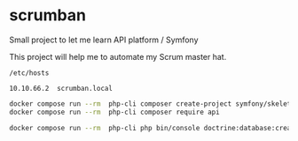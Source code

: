 # scrumban

Small project to let me learn API platform / Symfony 

This project will help me to automate my Scrum master hat.

`/etc/hosts`
```
10.10.66.2	scrumban.local
```

```bash
docker compose run --rm  php-cli composer create-project symfony/skeleton:"6.2.*" scrumban
docker compose run --rm  php-cli composer require api

docker compose run --rm  php-cli php bin/console doctrine:database:create
```
